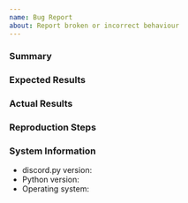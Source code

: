 ```yaml
---
name: Bug Report
about: Report broken or incorrect behaviour
---
```


### Summary

<!-- A summary of your bug report -->

### Expected Results

<!-- What you expected to happen -->

### Actual Results

<!-- What actually happened. If there is a traceback, please show the entire thing. -->

### Reproduction Steps

<!-- What you did to make it happen. -->

### System Information

- discord.py version:
- Python version:
- Operating system:
